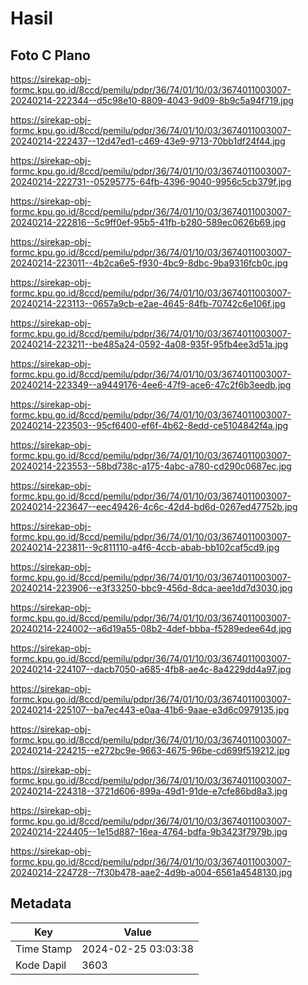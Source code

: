 # Hasil

## Foto C Plano

https://sirekap-obj-formc.kpu.go.id/8ccd/pemilu/pdpr/36/74/01/10/03/3674011003007-20240214-222344--d5c98e10-8809-4043-9d09-8b9c5a94f719.jpg

https://sirekap-obj-formc.kpu.go.id/8ccd/pemilu/pdpr/36/74/01/10/03/3674011003007-20240214-222437--12d47ed1-c469-43e9-9713-70bb1df24f44.jpg

https://sirekap-obj-formc.kpu.go.id/8ccd/pemilu/pdpr/36/74/01/10/03/3674011003007-20240214-222731--05295775-64fb-4396-9040-9956c5cb379f.jpg

https://sirekap-obj-formc.kpu.go.id/8ccd/pemilu/pdpr/36/74/01/10/03/3674011003007-20240214-222816--5c9ff0ef-95b5-41fb-b280-589ec0626b69.jpg

https://sirekap-obj-formc.kpu.go.id/8ccd/pemilu/pdpr/36/74/01/10/03/3674011003007-20240214-223011--4b2ca6e5-f930-4bc9-8dbc-9ba9316fcb0c.jpg

https://sirekap-obj-formc.kpu.go.id/8ccd/pemilu/pdpr/36/74/01/10/03/3674011003007-20240214-223113--0657a9cb-e2ae-4645-84fb-70742c6e106f.jpg

https://sirekap-obj-formc.kpu.go.id/8ccd/pemilu/pdpr/36/74/01/10/03/3674011003007-20240214-223211--be485a24-0592-4a08-935f-95fb4ee3d51a.jpg

https://sirekap-obj-formc.kpu.go.id/8ccd/pemilu/pdpr/36/74/01/10/03/3674011003007-20240214-223349--a9449176-4ee6-47f9-ace6-47c2f6b3eedb.jpg

https://sirekap-obj-formc.kpu.go.id/8ccd/pemilu/pdpr/36/74/01/10/03/3674011003007-20240214-223503--95cf6400-ef6f-4b62-8edd-ce5104842f4a.jpg

https://sirekap-obj-formc.kpu.go.id/8ccd/pemilu/pdpr/36/74/01/10/03/3674011003007-20240214-223553--58bd738c-a175-4abc-a780-cd290c0687ec.jpg

https://sirekap-obj-formc.kpu.go.id/8ccd/pemilu/pdpr/36/74/01/10/03/3674011003007-20240214-223647--eec49426-4c6c-42d4-bd6d-0267ed47752b.jpg

https://sirekap-obj-formc.kpu.go.id/8ccd/pemilu/pdpr/36/74/01/10/03/3674011003007-20240214-223811--9c811110-a4f6-4ccb-abab-bb102caf5cd9.jpg

https://sirekap-obj-formc.kpu.go.id/8ccd/pemilu/pdpr/36/74/01/10/03/3674011003007-20240214-223906--e3f33250-bbc9-456d-8dca-aee1dd7d3030.jpg

https://sirekap-obj-formc.kpu.go.id/8ccd/pemilu/pdpr/36/74/01/10/03/3674011003007-20240214-224002--a6d19a55-08b2-4def-bbba-f5289edee64d.jpg

https://sirekap-obj-formc.kpu.go.id/8ccd/pemilu/pdpr/36/74/01/10/03/3674011003007-20240214-224107--dacb7050-a685-4fb8-ae4c-8a4229dd4a97.jpg

https://sirekap-obj-formc.kpu.go.id/8ccd/pemilu/pdpr/36/74/01/10/03/3674011003007-20240214-225107--ba7ec443-e0aa-41b6-9aae-e3d6c0979135.jpg

https://sirekap-obj-formc.kpu.go.id/8ccd/pemilu/pdpr/36/74/01/10/03/3674011003007-20240214-224215--e272bc9e-9663-4675-96be-cd699f519212.jpg

https://sirekap-obj-formc.kpu.go.id/8ccd/pemilu/pdpr/36/74/01/10/03/3674011003007-20240214-224318--3721d606-899a-49d1-91de-e7cfe86bd8a3.jpg

https://sirekap-obj-formc.kpu.go.id/8ccd/pemilu/pdpr/36/74/01/10/03/3674011003007-20240214-224405--1e15d887-16ea-4764-bdfa-9b3423f7979b.jpg

https://sirekap-obj-formc.kpu.go.id/8ccd/pemilu/pdpr/36/74/01/10/03/3674011003007-20240214-224728--7f30b478-aae2-4d9b-a004-6561a4548130.jpg


## Metadata

| Key        | Value               |
| ---------- | ------------------- |
| Time Stamp | 2024-02-25 03:03:38 |
| Kode Dapil | 3603                |



